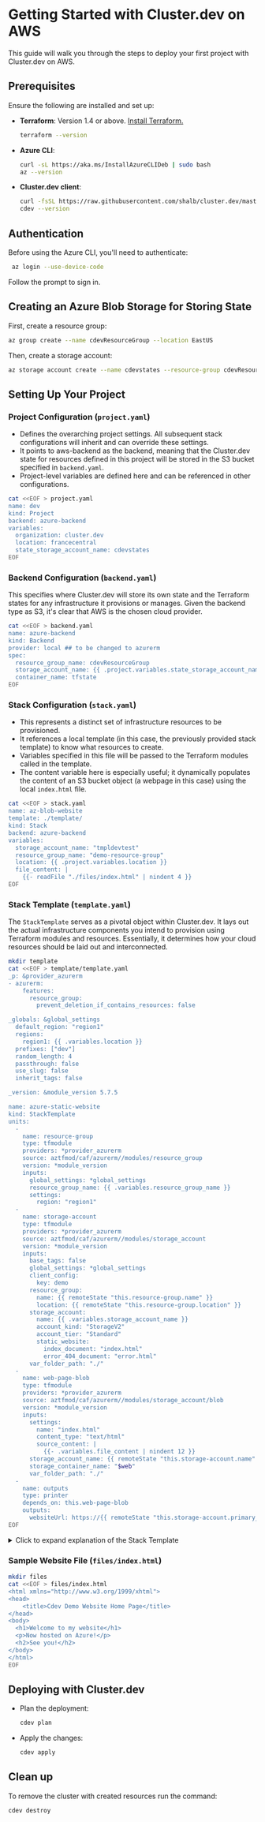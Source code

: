 # Getting Started with Cluster.dev on AWS

This guide will walk you through the steps to deploy your first project with Cluster.dev on AWS.

## Prerequisites

Ensure the following are installed and set up:

- **Terraform**: Version 1.4 or above. [Install Terraform.](https://developer.hashicorp.com/terraform/downloads)

  ```bash
  terraform --version
  ```

- **Azure CLI**:

  ```bash
  curl -sL https://aka.ms/InstallAzureCLIDeb | sudo bash
  az --version
  ```

- **Cluster.dev client**:

  ```bash
  curl -fsSL https://raw.githubusercontent.com/shalb/cluster.dev/master/scripts/get_cdev.sh | sh
  cdev --version
  ```

## Authentication

Before using the Azure CLI, you'll need to authenticate:

  ```bash
   az login --use-device-code
  ```

Follow the prompt to sign in.

## Creating an Azure Blob Storage for Storing State

First, create a resource group:

  ```bash
  az group create --name cdevResourceGroup --location EastUS
  ```

Then, create a storage account:

  ```bash
  az storage account create --name cdevstates --resource-group cdevResourceGroup --location EastUS --sku Standard_LRS
  ```

## Setting Up Your Project

### Project Configuration (`project.yaml`)

*   Defines the overarching project settings. All subsequent stack configurations will inherit and can override these settings.
*   It points to aws-backend as the backend, meaning that the Cluster.dev state for resources defined in this project will be stored in the S3 bucket specified in `backend.yaml`.
*   Project-level variables are defined here and can be referenced in other configurations.

```bash
cat <<EOF > project.yaml
name: dev
kind: Project
backend: azure-backend
variables:
  organization: cluster.dev
  location: francecentral
  state_storage_account_name: cdevstates
EOF
```

### Backend Configuration (`backend.yaml`)

This specifies where Cluster.dev will store its own state and the Terraform states for any infrastructure it provisions or manages. Given the backend type as S3, it's clear that AWS is the chosen cloud provider.

```bash
cat <<EOF > backend.yaml
name: azure-backend
kind: Backend
provider: local ## to be changed to azurerm
spec:
  resource_group_name: cdevResourceGroup
  storage_account_name: {{ .project.variables.state_storage_account_name }}
  container_name: tfstate
EOF
```

### Stack Configuration (`stack.yaml`)

*   This represents a distinct set of infrastructure resources to be provisioned.
*   It references a local template (in this case, the previously provided stack template) to know what resources to create.
*   Variables specified in this file will be passed to the Terraform modules called in the template.
*   The content variable here is especially useful; it dynamically populates the content of an S3 bucket object (a webpage in this case) using the local `index.html` file.

```bash
cat <<EOF > stack.yaml
name: az-blob-website
template: ./template/
kind: Stack
backend: azure-backend
variables:
  storage_account_name: "tmpldevtest"
  resource_group_name: "demo-resource-group"
  location: {{ .project.variables.location }}
  file_content: |
    {{- readFile "./files/index.html" | nindent 4 }}
EOF
```

### Stack Template (`template.yaml`)

The `StackTemplate` serves as a pivotal object within Cluster.dev. It lays out the actual infrastructure components you intend to provision using Terraform modules and resources. Essentially, it determines how your cloud resources should be laid out and interconnected.

```bash
mkdir template
cat <<EOF > template/template.yaml
_p: &provider_azurerm
- azurerm:
    features:
      resource_group:
        prevent_deletion_if_contains_resources: false

_globals: &global_settings
  default_region: "region1"
  regions:
    region1: {{ .variables.location }}
  prefixes: ["dev"]
  random_length: 4
  passthrough: false
  use_slug: false
  inherit_tags: false

_version: &module_version 5.7.5

name: azure-static-website
kind: StackTemplate
units:
  -
    name: resource-group
    type: tfmodule
    providers: *provider_azurerm
    source: aztfmod/caf/azurerm//modules/resource_group
    version: *module_version
    inputs:
      global_settings: *global_settings
      resource_group_name: {{ .variables.resource_group_name }}
      settings:
        region: "region1"
  -
    name: storage-account
    type: tfmodule
    providers: *provider_azurerm
    source: aztfmod/caf/azurerm//modules/storage_account
    version: *module_version
    inputs:
      base_tags: false
      global_settings: *global_settings
      client_config:
        key: demo
      resource_group:
        name: {{ remoteState "this.resource-group.name" }}
        location: {{ remoteState "this.resource-group.location" }}
      storage_account:
        name: {{ .variables.storage_account_name }}
        account_kind: "StorageV2"
        account_tier: "Standard"
        static_website:
          index_document: "index.html"
          error_404_document: "error.html"
      var_folder_path: "./"
  -
    name: web-page-blob
    type: tfmodule
    providers: *provider_azurerm
    source: aztfmod/caf/azurerm//modules/storage_account/blob
    version: *module_version
    inputs:
      settings:
        name: "index.html"
        content_type: "text/html"
        source_content: |
          {{- .variables.file_content | nindent 12 }}
      storage_account_name: {{ remoteState "this.storage-account.name" }}
      storage_container_name: "$web"
      var_folder_path: "./"
  -
    name: outputs
    type: printer
    depends_on: this.web-page-blob
    outputs:
      websiteUrl: https://{{ remoteState "this.storage-account.primary_web_host" }}
EOF
```

<details>
  <summary>Click to expand explanation of the Stack Template</summary>

 <h4>1. Provider Definition (_p)</h4> <br>

This section uses a YAML anchor, defining the cloud provider and location for the resources in the stack. For this case, Azure is the chosen provider, and the location is dynamically retrieved from the variables:

```yaml
_p: &provider_azurerm
- azurerm:
    features:
      resource_group:
        prevent_deletion_if_contains_resources: false
```

<h4>2. Units</h4> <br>

The units section is where the real action is. Each unit is a self-contained "piece" of infrastructure, typically associated with a particular Terraform module or a direct cloud resource. <br>

&nbsp;  

<h5>Storage Account Unit</h5> <br>

This unit leverages the `aztfmod/caf/azurerm//modules/storage_account` module to provision an Azure Blob Storage account. Inputs for the module, such as the storage account name, are filled using variables passed into the Stack.

```yaml
name: storage-account
type: tfmodule
providers: *provider_azurerm
source: aztfmod/caf/azurerm//modules/storage_account
inputs:
  name: {{ .variables.storage_account_name }}
  ...
```

<h5>Web-page Object Unit</h5> <br>

Upon creating the storage account, this unit takes the role of establishing a web-page object inside it. This action is carried out using a sub-module from the storage account module specifically designed for blob creation. A standout feature is the remoteState function, which dynamically extracts the name of the Azure Storage account produced by the preceding unit:

```yaml
name: web-page-blob
type: tfmodule
providers: *provider_azurerm
source: aztfmod/caf/azurerm//modules/storage_account/blob
inputs:
  storage_account_name: {{ remoteState "this.storage-account.name" }}
  ...
```

<h5>Outputs Unit</h5> <br>

Lastly, this unit is designed to provide outputs, allowing users to view certain results of the Stack execution. For this template, it provides the website URL of the hosted S3 website.

```yaml
name: outputs
type: printer
depends_on: this.web-page-blob
outputs:
  websiteUrl: https://{{ remoteState "this.storage-account.primary_web_host" }}
```

<h4>3. Variables and Data Flow</h4> <br>

The Stack Template is adept at harnessing variables, not just from the Stack (e.g., `stack.yaml`), but also from other resources via the remoteState function. This facilitates a seamless flow of data between resources and units, enabling dynamic infrastructure creation based on real-time cloud resource states and user-defined variables.
</details>

### Sample Website File (`files/index.html`)

```bash
mkdir files
cat <<EOF > files/index.html
<html xmlns="http://www.w3.org/1999/xhtml">
<head>
    <title>Cdev Demo Website Home Page</title>
</head>
<body>
  <h1>Welcome to my website</h1>
  <p>Now hosted on Azure!</p>
  <h2>See you!</h2>
</body>
</html>
EOF
```

## Deploying with Cluster.dev

- Plan the deployment:

    ```bash
    cdev plan
    ```

- Apply the changes:

    ```bash
    cdev apply
    ```

## Clean up

To remove the cluster with created resources run the command:

```bash
cdev destroy
```
